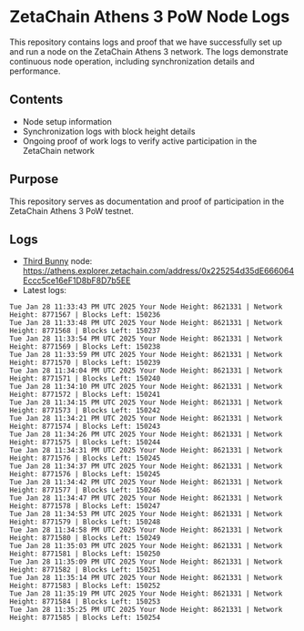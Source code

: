 # ZetaChain Athens 3 PoW Node Logs
This repository contains logs and proof that we have successfully set up and run a node on the ZetaChain Athens 3 network. The logs demonstrate continuous node operation, including synchronization details and performance.

## Contents
- Node setup information
- Synchronization logs with block height details
- Ongoing proof of work logs to verify active participation in the ZetaChain network

## Purpose
This repository serves as documentation and proof of participation in the ZetaChain Athens 3 PoW testnet.

## Logs

- [Third Bunny](https://thirdbunny.xyz/) node: https://athens.explorer.zetachain.com/address/0x225254d35dE666064Eccc5ce16eF1D8bF8D7b5EE
- Latest logs:
```
Tue Jan 28 11:33:43 PM UTC 2025 Your Node Height: 8621331 | Network Height: 8771567 | Blocks Left: 150236
Tue Jan 28 11:33:48 PM UTC 2025 Your Node Height: 8621331 | Network Height: 8771568 | Blocks Left: 150237
Tue Jan 28 11:33:54 PM UTC 2025 Your Node Height: 8621331 | Network Height: 8771569 | Blocks Left: 150238
Tue Jan 28 11:33:59 PM UTC 2025 Your Node Height: 8621331 | Network Height: 8771570 | Blocks Left: 150239
Tue Jan 28 11:34:04 PM UTC 2025 Your Node Height: 8621331 | Network Height: 8771571 | Blocks Left: 150240
Tue Jan 28 11:34:10 PM UTC 2025 Your Node Height: 8621331 | Network Height: 8771572 | Blocks Left: 150241
Tue Jan 28 11:34:15 PM UTC 2025 Your Node Height: 8621331 | Network Height: 8771573 | Blocks Left: 150242
Tue Jan 28 11:34:21 PM UTC 2025 Your Node Height: 8621331 | Network Height: 8771574 | Blocks Left: 150243
Tue Jan 28 11:34:26 PM UTC 2025 Your Node Height: 8621331 | Network Height: 8771575 | Blocks Left: 150244
Tue Jan 28 11:34:31 PM UTC 2025 Your Node Height: 8621331 | Network Height: 8771576 | Blocks Left: 150245
Tue Jan 28 11:34:37 PM UTC 2025 Your Node Height: 8621331 | Network Height: 8771576 | Blocks Left: 150245
Tue Jan 28 11:34:42 PM UTC 2025 Your Node Height: 8621331 | Network Height: 8771577 | Blocks Left: 150246
Tue Jan 28 11:34:47 PM UTC 2025 Your Node Height: 8621331 | Network Height: 8771578 | Blocks Left: 150247
Tue Jan 28 11:34:53 PM UTC 2025 Your Node Height: 8621331 | Network Height: 8771579 | Blocks Left: 150248
Tue Jan 28 11:34:58 PM UTC 2025 Your Node Height: 8621331 | Network Height: 8771580 | Blocks Left: 150249
Tue Jan 28 11:35:03 PM UTC 2025 Your Node Height: 8621331 | Network Height: 8771581 | Blocks Left: 150250
Tue Jan 28 11:35:09 PM UTC 2025 Your Node Height: 8621331 | Network Height: 8771582 | Blocks Left: 150251
Tue Jan 28 11:35:14 PM UTC 2025 Your Node Height: 8621331 | Network Height: 8771583 | Blocks Left: 150252
Tue Jan 28 11:35:19 PM UTC 2025 Your Node Height: 8621331 | Network Height: 8771584 | Blocks Left: 150253
Tue Jan 28 11:35:25 PM UTC 2025 Your Node Height: 8621331 | Network Height: 8771585 | Blocks Left: 150254
```
